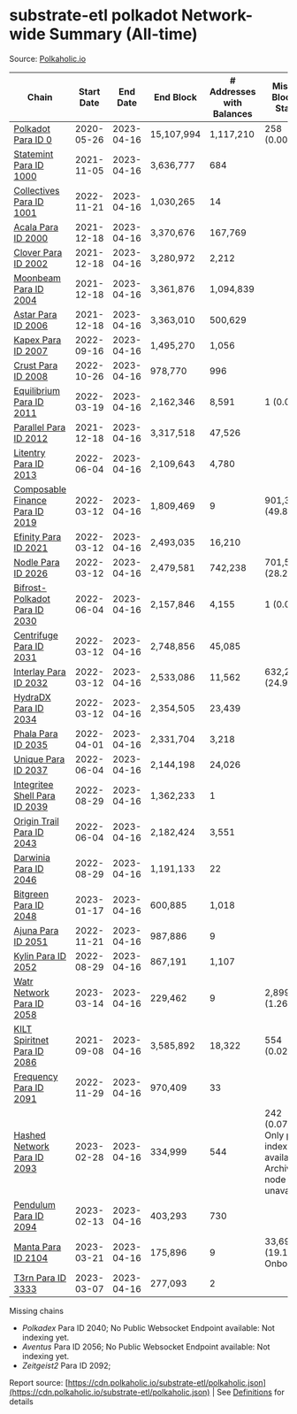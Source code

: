 # substrate-etl polkadot Network-wide Summary (All-time)

Source: [Polkaholic.io](https://polkaholic.io)


| Chain            | Start Date | End Date | End Block | # Addresses with Balances | Missing Blocks / Status |
| ---------------- | ---------- | ---------| --------- | ------------------------- | ----------------------- |
| [Polkadot Para ID 0](/polkadot/0-polkadot) | 2020-05-26 | 2023-04-16 | 15,107,994 |  1,117,210 | 258 (0.00%)  |
| [Statemint Para ID 1000](/polkadot/1000-statemint) | 2021-11-05 | 2023-04-16 | 3,636,777 |  684 |    |
| [Collectives Para ID 1001](/polkadot/1001-collectives) | 2022-11-21 | 2023-04-16 | 1,030,265 |  14 |    |
| [Acala Para ID 2000](/polkadot/2000-acala) | 2021-12-18 | 2023-04-16 | 3,370,676 |  167,769 |    |
| [Clover Para ID 2002](/polkadot/2002-clover) | 2021-12-18 | 2023-04-16 | 3,280,972 |  2,212 |    |
| [Moonbeam Para ID 2004](/polkadot/2004-moonbeam) | 2021-12-18 | 2023-04-16 | 3,361,876 |  1,094,839 |    |
| [Astar Para ID 2006](/polkadot/2006-astar) | 2021-12-18 | 2023-04-16 | 3,363,010 |  500,629 |    |
| [Kapex Para ID 2007](/polkadot/2007-kapex) | 2022-09-16 | 2023-04-16 | 1,495,270 |  1,056 |    |
| [Crust Para ID 2008](/polkadot/2008-crust) | 2022-10-26 | 2023-04-16 | 978,770 |  996 |    |
| [Equilibrium Para ID 2011](/polkadot/2011-equilibrium) | 2022-03-19 | 2023-04-16 | 2,162,346 |  8,591 | 1 (0.00%)  |
| [Parallel Para ID 2012](/polkadot/2012-parallel) | 2021-12-18 | 2023-04-16 | 3,317,518 |  47,526 |    |
| [Litentry Para ID 2013](/polkadot/2013-litentry) | 2022-06-04 | 2023-04-16 | 2,109,643 |  4,780 |    |
| [Composable Finance Para ID 2019](/polkadot/2019-composable) | 2022-03-12 | 2023-04-16 | 1,809,469 |  9 | 901,328 (49.81%)  |
| [Efinity Para ID 2021](/polkadot/2021-efinity) | 2022-03-12 | 2023-04-16 | 2,493,035 |  16,210 |    |
| [Nodle Para ID 2026](/polkadot/2026-nodle) | 2022-03-12 | 2023-04-16 | 2,479,581 |  742,238 | 701,544 (28.29%)  |
| [Bifrost-Polkadot Para ID 2030](/polkadot/2030-bifrost-dot) | 2022-06-04 | 2023-04-16 | 2,157,846 |  4,155 | 1 (0.00%)  |
| [Centrifuge Para ID 2031](/polkadot/2031-centrifuge) | 2022-03-12 | 2023-04-16 | 2,748,856 |  45,085 |    |
| [Interlay Para ID 2032](/polkadot/2032-interlay) | 2022-03-12 | 2023-04-16 | 2,533,086 |  11,562 | 632,222 (24.96%)  |
| [HydraDX Para ID 2034](/polkadot/2034-hydradx) | 2022-03-12 | 2023-04-16 | 2,354,505 |  23,439 |    |
| [Phala Para ID 2035](/polkadot/2035-phala) | 2022-04-01 | 2023-04-16 | 2,331,704 |  3,218 |    |
| [Unique Para ID 2037](/polkadot/2037-unique) | 2022-06-04 | 2023-04-16 | 2,144,198 |  24,026 |    |
| [Integritee Shell Para ID 2039](/polkadot/2039-integritee-shell) | 2022-08-29 | 2023-04-16 | 1,362,233 |  1 |    |
| [Origin Trail Para ID 2043](/polkadot/2043-origintrail) | 2022-06-04 | 2023-04-16 | 2,182,424 |  3,551 |    |
| [Darwinia Para ID 2046](/polkadot/2046-darwinia) | 2022-08-29 | 2023-04-16 | 1,191,133 |  22 |    |
| [Bitgreen Para ID 2048](/polkadot/2048-bitgreen) | 2023-01-17 | 2023-04-16 | 600,885 |  1,018 |    |
| [Ajuna Para ID 2051](/polkadot/2051-ajuna) | 2022-11-21 | 2023-04-16 | 987,886 |  9 |    |
| [Kylin Para ID 2052](/polkadot/2052-kylin) | 2022-08-29 | 2023-04-16 | 867,191 |  1,107 |    |
| [Watr Network Para ID 2058](/polkadot/2058-watr) | 2023-03-14 | 2023-04-16 | 229,462 |  9 | 2,899 (1.26%)  |
| [KILT Spiritnet Para ID 2086](/polkadot/2086-kilt) | 2021-09-08 | 2023-04-16 | 3,585,892 |  18,322 | 554 (0.02%)  |
| [Frequency Para ID 2091](/polkadot/2091-frequency) | 2022-11-29 | 2023-04-16 | 970,409 |  33 |    |
| [Hashed Network Para ID 2093](/polkadot/2093-hashed) | 2023-02-28 | 2023-04-16 | 334,999 |  544 | 242 (0.07%) Only partial index available: Archive node unavailable |
| [Pendulum Para ID 2094](/polkadot/2094-pendulum) | 2023-02-13 | 2023-04-16 | 403,293 |  730 |    |
| [Manta Para ID 2104](/polkadot/2104-manta) | 2023-03-21 | 2023-04-16 | 175,896 |  9 | 33,698 (19.16%) Onboarding |
| [T3rn Para ID 3333](/polkadot/3333-t3rn) | 2023-03-07 | 2023-04-16 | 277,093 |  2 |    |

Missing chains


* *Polkadex* Para ID 2040; No Public Websocket Endpoint available: Not indexing yet.
* *Aventus* Para ID 2056; No Public Websocket Endpoint available: Not indexing yet.
* *Zeitgeist2* Para ID 2092; 

Report source: [https://cdn.polkaholic.io/substrate-etl/polkaholic.json](https://cdn.polkaholic.io/substrate-etl/polkaholic.json) | See [Definitions](/DEFINITIONS.md) for details
